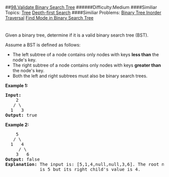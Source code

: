 ##[98.Validate Binary Search Tree](https://leetcode.com/problems/validate-binary-search-tree/description/ "98.Validate Binary Search Tree")
######Difficulty:Medium
####Similiar Topics:
  [Tree](https://leetcode.com//tag/tree)  [Depth-first Search](https://leetcode.com//tag/depth-first-search)
####Similiar Problems:
  [Binary Tree Inorder Traversal](https://leetcode.com//problems/binary-tree-inorder-traversal)  [Find Mode in Binary Search Tree](https://leetcode.com//problems/find-mode-in-binary-search-tree)
<div class="question-description__3U1T" style="padding-top: 10px;"><div><p>Given a binary tree, determine if it is a valid binary search tree (BST).</p>

<p>Assume a BST is defined as follows:</p>

<ul>
	<li>The left subtree of a node contains only nodes with keys <strong>less than</strong> the node's key.</li>
	<li>The right subtree of a node contains only nodes with keys <strong>greater than</strong> the node's key.</li>
	<li>Both the left and right subtrees must also be binary search trees.</li>
</ul>

<p><strong>Example 1:</strong></p>

<pre><strong>Input:</strong>
    2
   / \
  1   3
<strong>Output:</strong> true
</pre>

<p><strong>Example 2:</strong></p>

<pre>    5
   / \
  1   4
&#160;    / \
&#160;   3   6
<strong>Output:</strong> false
<strong>Explanation:</strong> The input is: [5,1,4,null,null,3,6]. The root node's value
&#160;            is 5 but its right child's value is 4.
</pre>
</div></div><div> </div><div> </div><div> </div><div> </div><div> </div><div> </div><div> </div><div> </div><div> </div><div> </div><div> </div><div> </div><div> </div><div> </div><div> </div><div> </div><div> </div><div> </div><div> </div><div> </div><div> </div><div> </div><div> </div><div> </div><div> </div><div> </div><div> </div><div> </div><div> </div><div> </div><div> </div><div> </div><div> </div><div> </div><div> </div><div> </div><div> </div><div> </div><div> </div><div> </div><div> </div><div> </div><div> </div><div> </div><div> </div><div> </div><div> </div><div> </div><div> </div><div> </div><div> </div><div> </div><div> </div><div> </div><div> </div><div> </div><div> </div><div> </div><div> </div><div> </div><div> </div><div> </div><div> </div><div> </div><div> </div><div> </div><div> </div><div> </div><div> </div><div> </div><div> </div><div> </div><div> </div><div> </div><div> </div><div> </div><div> </div><div> </div><div> </div><div> </div><div> </div><div> </div><div> </div><div> </div><div> </div><div> </div><div> </div><div> </div><div> </div><div> </div><div> </div><div> </div><div> </div><div> </div><div> </div><div> </div><div> </div><div> </div><div> </div><div> </div><div> </div><div> </div><div> </div><div> </div><div> </div><div> </div><div> </div><div> </div><div> </div><div> </div><div> </div><div> </div>